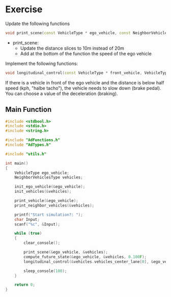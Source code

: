 # Exercise

Update the following functions

```cpp
void print_scene(const VehicleType * ego_vehicle, const NeighborVehiclesType * vehicles);
```

- print_scene:
  - Update the distance slices to 10m instead of 20m
  - Add at the bottom of the function the speed of the ego vehicle

Implement the following functions:

```cpp
void longitudinal_control(const VehicleType * front_vehicle, VehicleType * ego_vehicle);
```

If there is a vehicle in front of the ego vehicle and the distance is below half speed (kph, "halbe tacho"), the vehicle needs to slow down (brake pedal).  
You can choose a value of the deceleration (braking).

## Main Function

```cpp
#include <stdbool.h>
#include <stdio.h>
#include <string.h>

#include "AdFunctions.h"
#include "AdTypes.h"

#include "utils.h"

int main()
{
    VehicleType ego_vehicle;
    NeighborVehiclesType vehicles;

    init_ego_vehicle(&ego_vehicle);
    init_vehicles(&vehicles);

    print_vehicle(&ego_vehicle);
    print_neighbor_vehicles(&vehicles);

    printf("Start simulation?: ");
    char Input;
    scanf("%c", &Input);

    while (true)
    {
        clear_console();

        print_scene(&ego_vehicle, &vehicles);
        compute_future_state(&ego_vehicle, &vehicles, 0.100F);
        longitudinal_control(&vehicles.vehicles_center_lane[0], &ego_vehicle);

        sleep_console(100);
    }

    return 0;
}
```
